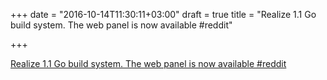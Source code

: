 +++
date = "2016-10-14T11:30:11+03:00"
draft = true
title = "Realize 1.1 Go build system. The web panel is now available  #reddit"

+++

<p><a href="https://t.co/2sIsVPd9AQ">Realize 1.1 Go build system. The web panel is now available  #reddit</a></p>
